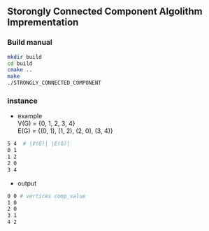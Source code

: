 ## Storongly Connected Component Algolithm Imprementation

### Build manual

```bash
mkdir build
cd build
cmake ..
make
./STRONGLY_CONNECTED_COMPONENT
```

### instance

- example  
V(G) = {0, 1, 2, 3, 4}  
E(G) = {(0, 1), (1, 2), (2, 0), (3, 4)}  

```bash
5 4  # |V(G)| |E(G)|
0 1
1 2
2 0
3 4
```
- output 
```bash
0 0 # vertices comp_value
1 0
2 0
3 1
4 2
```


